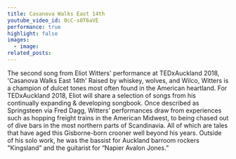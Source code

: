 ```yaml
---
title: Casanova Walks East 14th
youtube_video_id: 0cC-s0T6aVE
performance: true
highlight: false
images:
  - image:
related_posts:
---
```


The second song from Eliot Witters' performance at TEDxAuckland 2018, 'Casanova Walks East 14th' Raised by whiskey, wolves, and Wilco, Witters is a champion of dulcet tones most often found in the American heartland. For TEDxAuckland 2018, Eliot will share a selection of songs from his continually expanding & developing songbook. Once described as Springsteen via Fred Dagg, Witters’ performances draw from experiences such as hopping freight trains in the American Midwest, to being chased out of dive bars in the most northern parts of Scandinavia. All of which are tales that have aged this Gisborne-born crooner well beyond his years. Outside of his solo work, he was the bassist for Auckland barroom rockers "Kingsland” and the guitarist for “Napier Avalon Jones.”
